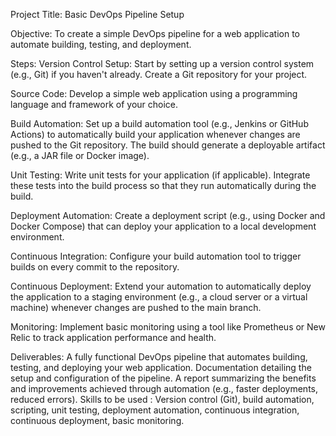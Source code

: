 Project Title: Basic DevOps Pipeline Setup

Objective: To create a simple DevOps pipeline for a web application to automate building, testing, and deployment.

Steps:
Version Control Setup: Start by setting up a version control system (e.g., Git) if you haven't already. Create a Git repository for your project.

Source Code: Develop a simple web application using a programming language and framework of your choice. 

Build Automation: Set up a build automation tool (e.g., Jenkins or GitHub Actions) to automatically build your application whenever changes are pushed to the Git repository. The build should generate a deployable artifact (e.g., a JAR file or Docker image).

Unit Testing: Write unit tests for your application (if applicable). Integrate these tests into the build process so that they run automatically during the build.

Deployment Automation: Create a deployment script (e.g., using Docker and Docker Compose) that can deploy your application to a local development environment.

Continuous Integration: Configure your build automation tool to trigger builds on every commit to the repository.

Continuous Deployment: Extend your automation to automatically deploy the application to a staging environment (e.g., a cloud server or a virtual machine) whenever changes are pushed to the main branch.

Monitoring: Implement basic monitoring using a tool like Prometheus or New Relic to track application performance and health.

Deliverables:
A fully functional DevOps pipeline that automates building, testing, and deploying your web application.
Documentation detailing the setup and configuration of the pipeline.
A report summarizing the benefits and improvements achieved through automation (e.g., faster deployments, reduced errors).
Skills to be used : Version control (Git), build automation, scripting, unit testing, deployment automation, continuous integration, continuous deployment, basic monitoring.
